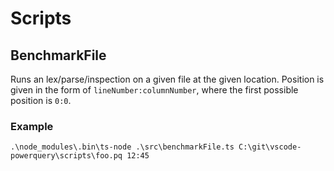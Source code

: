 # Scripts

## BenchmarkFile

Runs an lex/parse/inspection on a given file at the given location. Position is
given in the form of `lineNumber:columnNumber`, where the first possible
position is `0:0`.

### Example

`.\node_modules\.bin\ts-node .\src\benchmarkFile.ts C:\git\vscode-powerquery\scripts\foo.pq 12:45`
